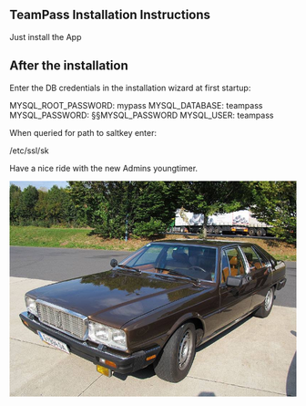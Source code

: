 ## TeamPass Installation Instructions 

Just install the App

## After the installation

Enter the DB credentials in the installation wizard at first 
startup:

MYSQL_ROOT_PASSWORD: mypass
MYSQL_DATABASE: teampass
MYSQL_PASSWORD: §§MYSQL_PASSWORD
MYSQL_USER: teampass

When queried for path to saltkey enter:

/etc/ssl/sk


Have a nice ride with the new Admins youngtimer.

![FINAL](install-screen-final.jpg)
